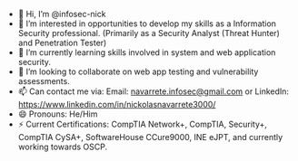 - 👋 Hi, I’m @infosec-nick
- 👀 I’m interested in opportunities to develop my skills as a Information Security professional. (Primarily as a Security Analyst (Threat Hunter) and Penetration Tester)
- 🌱 I’m currently learning skills involved in system and web application security.
- 💞️ I’m looking to collaborate on web app testing and vulnerability assessments.
- 📫 Can contact me via: Email: navarrete.infosec@gmail.com or LinkedIn: https://www.linkedin.com/in/nickolasnavarrete3000/
- 😄 Pronouns: He/Him
- ⚡ Current Certifications: CompTIA Network+, CompTIA, Security+, CompTIA CySA+, SoftwareHouse CCure9000, INE eJPT, and currently working towards OSCP. 

<!---
infosec-nick/infosec-nick is a ✨ special ✨ repository because its `README.md` (this file) appears on your GitHub profile.
You can click the Preview link to take a look at your changes.
--->
